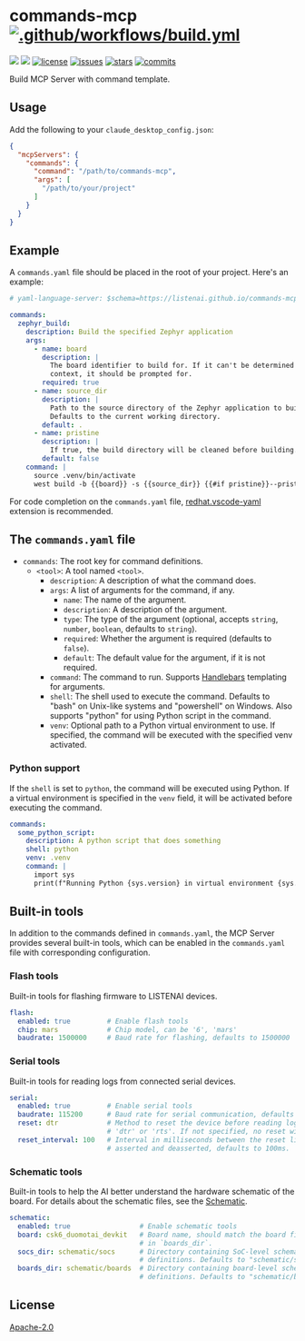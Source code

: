 commands-mcp [![.github/workflows/build.yml](https://github.com/LISTENAI/commands-mcp/actions/workflows/build.yml/badge.svg)](https://github.com/LISTENAI/commands-mcp/actions/workflows/build.yml)
============

![][rust-edition] ![][mcp-version] [![license][license-img]][license-url] [![issues][issues-img]][issues-url] [![stars][stars-img]][stars-url] [![commits][commits-img]][commits-url]

Build MCP Server with command template.

## Usage

Add the following to your `claude_desktop_config.json`:

```json
{
  "mcpServers": {
    "commands": {
      "command": "/path/to/commands-mcp",
      "args": [
        "/path/to/your/project"
      ]
    }
  }
}
```

## Example

A `commands.yaml` file should be placed in the root of your project. Here's an example:

```yaml
# yaml-language-server: $schema=https://listenai.github.io/commands-mcp/schema/master/commands.json

commands:
  zephyr_build:
    description: Build the specified Zephyr application
    args:
      - name: board
        description: |
          The board identifier to build for. If it can't be determined from the
          context, it should be prompted for.
        required: true
      - name: source_dir
        description: |
          Path to the source directory of the Zephyr application to build.
          Defaults to the current working directory.
        default: .
      - name: pristine
        description: |
          If true, the build directory will be cleaned before building.
        default: false
    command: |
      source .venv/bin/activate
      west build -b {{board}} -s {{source_dir}} {{#if pristine}}--pristine{{/if}}
```

For code completion on the `commands.yaml` file, [redhat.vscode-yaml](https://marketplace.visualstudio.com/items?itemName=redhat.vscode-yaml) extension is recommended.

## The `commands.yaml` file

* `commands`: The root key for command definitions.
  * `<tool>`: A tool named `<tool>`.
    * `description`: A description of what the command does.
    * `args`: A list of arguments for the command, if any.
      * `name`: The name of the argument.
      * `description`: A description of the argument.
      * `type`: The type of the argument (optional, accepts `string`, `number`, `boolean`, defaults to `string`).
      * `required`: Whether the argument is required (defaults to `false`).
      * `default`: The default value for the argument, if it is not required.
    * `command`: The command to run. Supports [Handlebars](https://handlebarsjs.com/guide/expressions.html) templating for arguments.
    * `shell`: The shell used to execute the command. Defaults to "bash" on Unix-like systems and "powershell" on Windows. Also supports "python" for using Python script in the command.
    * `venv`: Optional path to a Python virtual environment to use. If specified, the command will be executed with the specified venv activated.

### Python support

If the `shell` is set to `python`, the command will be executed using Python. If a virtual environment is specified in the `venv` field, it will be activated before executing the command.

```yaml
commands:
  some_python_script:
    description: A python script that does something
    shell: python
    venv: .venv
    command: |
      import sys
      print(f"Running Python {sys.version} in virtual environment {sys.prefix}")
```

## Built-in tools

In addition to the commands defined in `commands.yaml`, the MCP Server provides several built-in tools, which can be enabled in the `commands.yaml` file with corresponding configuration.

### Flash tools

Built-in tools for flashing firmware to LISTENAI devices.

```yaml
flash:
  enabled: true         # Enable flash tools
  chip: mars            # Chip model, can be '6', 'mars'
  baudrate: 1500000     # Baud rate for flashing, defaults to 1500000
```

### Serial tools

Built-in tools for reading logs from connected serial devices.

```yaml
serial:
  enabled: true         # Enable serial tools
  baudrate: 115200      # Baud rate for serial communication, defaults to 115200
  reset: dtr            # Method to reset the device before reading logs, can be
                        # 'dtr' or 'rts'. If not specified, no reset will be performed.
  reset_interval: 100   # Interval in milliseconds between the reset line is
                        # asserted and deasserted, defaults to 100ms.
```

### Schematic tools

Built-in tools to help the AI better understand the hardware schematic of the board.
For details about the schematic files, see the [Schematic](docs/schematic.md).

```yaml
schematic:
  enabled: true                 # Enable schematic tools
  board: csk6_duomotai_devkit   # Board name, should match the board file defined
                                # in `boards_dir`.
  socs_dir: schematic/socs      # Directory containing SoC-level schematic
                                # definitions. Defaults to "schematic/socs".
  boards_dir: schematic/boards  # Directory containing board-level schematic
                                # definitions. Defaults to "schematic/boards".
```

## License

[Apache-2.0](LICENSE)

[rust-edition]: https://img.shields.io/badge/rust-2024-black?style=flat-square
[mcp-version]: https://img.shields.io/badge/mcp-2024--02--02-orange?style=flat-square
[license-img]: https://img.shields.io/github/license/LISTENAI/commands-mcp?style=flat-square
[license-url]: LICENSE
[issues-img]: https://img.shields.io/github/issues/LISTENAI/commands-mcp?style=flat-square
[issues-url]: https://github.com/LISTENAI/commands-mcp/issues
[stars-img]: https://img.shields.io/github/stars/LISTENAI/commands-mcp?style=flat-square
[stars-url]: https://github.com/LISTENAI/commands-mcp/stargazers
[commits-img]: https://img.shields.io/github/last-commit/LISTENAI/commands-mcp?style=flat-square
[commits-url]: https://github.com/LISTENAI/commands-mcp/commits/master
